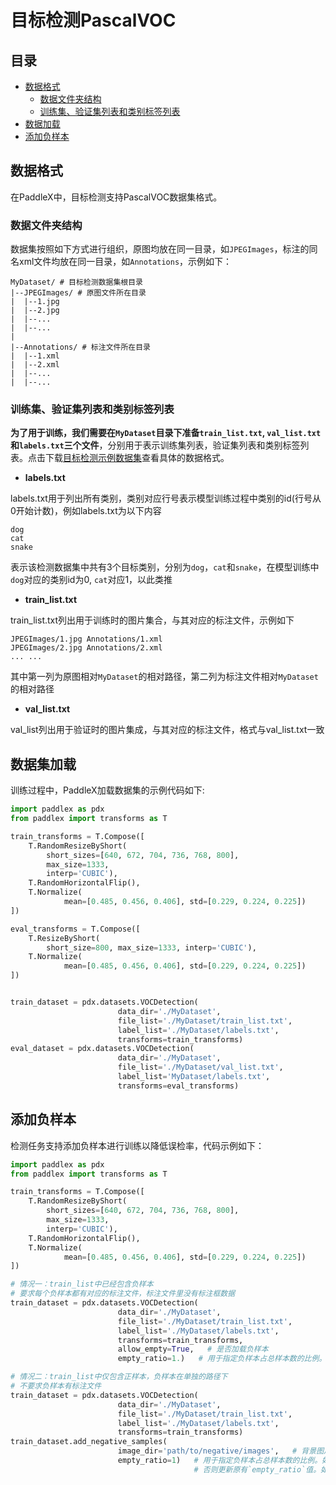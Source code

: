 # 目标检测PascalVOC

## 目录

* [数据格式](#1)
  * [数据文件夹结构](#11)
  * [训练集、验证集列表和类别标签列表](#12)
* [数据加载](#2)
* [添加负样本](#3)


## <h2 id="1">数据格式</h2>

在PaddleX中，目标检测支持PascalVOC数据集格式。

### <h3 id="11">数据文件夹结构</h2>

数据集按照如下方式进行组织，原图均放在同一目录，如`JPEGImages`，标注的同名xml文件均放在同一目录，如`Annotations`，示例如下：

```
MyDataset/ # 目标检测数据集根目录
|--JPEGImages/ # 原图文件所在目录
|  |--1.jpg
|  |--2.jpg
|  |--...
|  |--...
|
|--Annotations/ # 标注文件所在目录
|  |--1.xml
|  |--2.xml
|  |--...
|  |--...
```

### <h3 id="12">训练集、验证集列表和类别标签列表</h3>

**为了用于训练，我们需要在`MyDataset`目录下准备`train_list.txt`, `val_list.txt`和`labels.txt`三个文件**，分别用于表示训练集列表，验证集列表和类别标签列表。点击下载[目标检测示例数据集](https://bj.bcebos.com/paddlex/datasets/insect_det.tar.gz)查看具体的数据格式。

* **labels.txt**  

labels.txt用于列出所有类别，类别对应行号表示模型训练过程中类别的id(行号从0开始计数)，例如labels.txt为以下内容
```
dog
cat
snake
```
表示该检测数据集中共有3个目标类别，分别为`dog`，`cat`和`snake`，在模型训练中`dog`对应的类别id为0, `cat`对应1，以此类推

* **train_list.txt**  

train_list.txt列出用于训练时的图片集合，与其对应的标注文件，示例如下
```
JPEGImages/1.jpg Annotations/1.xml
JPEGImages/2.jpg Annotations/2.xml
... ...
```
其中第一列为原图相对`MyDataset`的相对路径，第二列为标注文件相对`MyDataset`的相对路径

* **val_list.txt**  

val_list列出用于验证时的图片集成，与其对应的标注文件，格式与val_list.txt一致


## <h2 id="2">数据集加载</h2>

训练过程中，PaddleX加载数据集的示例代码如下:


```python
import paddlex as pdx
from paddlex import transforms as T

train_transforms = T.Compose([
    T.RandomResizeByShort(
        short_sizes=[640, 672, 704, 736, 768, 800],
        max_size=1333,
        interp='CUBIC'),
    T.RandomHorizontalFlip(),
    T.Normalize(
            mean=[0.485, 0.456, 0.406], std=[0.229, 0.224, 0.225])
])

eval_transforms = T.Compose([
    T.ResizeByShort(
        short_size=800, max_size=1333, interp='CUBIC'),
    T.Normalize(
            mean=[0.485, 0.456, 0.406], std=[0.229, 0.224, 0.225])
])


train_dataset = pdx.datasets.VOCDetection(
                        data_dir='./MyDataset',
                        file_list='./MyDataset/train_list.txt',
                        label_list='./MyDataset/labels.txt',
                        transforms=train_transforms)
eval_dataset = pdx.datasets.VOCDetection(
                        data_dir='./MyDataset',
                        file_list='./MyDataset/val_list.txt',
                        label_list='MyDataset/labels.txt',
                        transforms=eval_transforms)
```

## <h2 id="3">添加负样本</h2>

检测任务支持添加负样本进行训练以降低误检率，代码示例如下：

```python
import paddlex as pdx
from paddlex import transforms as T

train_transforms = T.Compose([
    T.RandomResizeByShort(
        short_sizes=[640, 672, 704, 736, 768, 800],
        max_size=1333,
        interp='CUBIC'),
    T.RandomHorizontalFlip(),
    T.Normalize(
            mean=[0.485, 0.456, 0.406], std=[0.229, 0.224, 0.225])
])

# 情况一：train_list中已经包含负样本
# 要求每个负样本都有对应的标注文件，标注文件里没有标注框数据
train_dataset = pdx.datasets.VOCDetection(
                        data_dir='./MyDataset',
                        file_list='./MyDataset/train_list.txt',
                        label_list='./MyDataset/labels.txt',
                        transforms=train_transforms,
                        allow_empty=True,   # 是否加载负样本
                        empty_ratio=1.)   # 用于指定负样本占总样本数的比例。如果小于0或大于等于1，则保留全部的负样本。默认为1。

# 情况二：train_list中仅包含正样本，负样本在单独的路径下
# 不要求负样本有标注文件
train_dataset = pdx.datasets.VOCDetection(
                        data_dir='./MyDataset',
                        file_list='./MyDataset/train_list.txt',
                        label_list='./MyDataset/labels.txt',
                        transforms=train_transforms)
train_dataset.add_negative_samples(
                        image_dir='path/to/negative/images',   # 背景图片所在的文件夹目录。
                        empty_ratio=1)   # 用于指定负样本占总样本数的比例。如果为None，保留数据集初始化是设置的`empty_ratio`值，
                                         # 否则更新原有`empty_ratio`值。如果小于0或大于等于1，则保留全部的负样本。默认为1。

```
